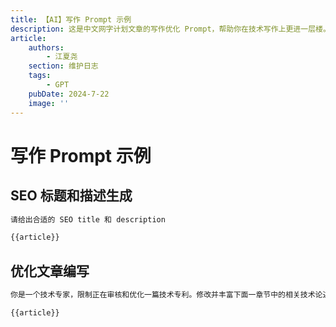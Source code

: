 ```yaml
---
title: 【AI】写作 Prompt 示例
description: 这是中文网字计划文章的写作优化 Prompt，帮助你在技术写作上更进一层楼。
article:
    authors:
        - 江夏尧
    section: 维护日志
    tags:
        - GPT
    pubDate: 2024-7-22
    image: ''
---
```


# 写作 Prompt 示例

## SEO 标题和描述生成

```bash
请给出合适的 SEO title 和 description

{{article}}
```

## 优化文章编写

```bash
你是一个技术专家，限制正在审核和优化一篇技术专利。修改并丰富下面一章节中的相关技术论述，可以使用前瞻性的功能建议和高学术性的写法

{{article}}
```